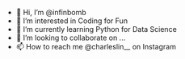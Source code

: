- 👋 Hi, I’m @infinbomb
- 👀 I’m interested in Coding for Fun
- 🌱 I’m currently learning Python for Data Science
- 💞️ I’m looking to collaborate on ...
- 📫 How to reach me @charleslin__ on Instagram
